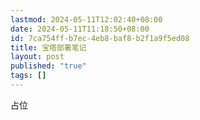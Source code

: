 ```yaml
---
lastmod: 2024-05-11T12:02:40+08:00
date: 2024-05-11T11:18:50+08:00
id: 7ca754ff-b7ec-4eb8-baf8-b2f1a9f5ed08
title: 宝塔部署笔记
layout: post
published: "true"
tags: []
---
```

占位
